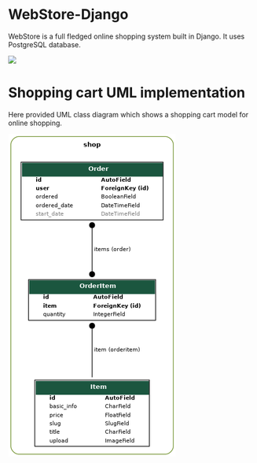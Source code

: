 # WebStore-Django

WebStore is a full fledged online shopping system built in Django. It uses PostgreSQL database.


![](ws.gif)

# Shopping cart UML implementation

Here provided UML class diagram which shows a shopping cart model for online shopping.

![MyProjectSubsystem](my_project_subsystem.png)
